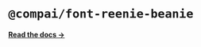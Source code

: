 # `@compai/font-reenie-beanie`

[**Read the docs &rarr;**](https://components.ai/docs/typefaces/reenie-beanie)
